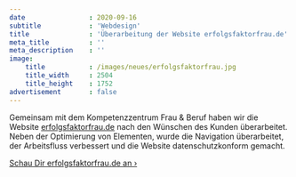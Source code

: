```yaml
---
date                : 2020-09-16
subtitle            : 'Webdesign'
title               : 'Überarbeitung der Website erfolgsfaktorfrau.de'
meta_title          : ''
meta_description    : ''
image:
    title           : /images/neues/erfolgsfaktorfrau.jpg
    title_width     : 2504
    title_height    : 1752
advertisement       : false
---
```

Gemeinsam mit dem Kompetenzzentrum Frau & Beruf haben wir die Website [erfolgsfaktorfrau.de](https://www.erfolgsfaktorfrau.de.de/) nach den Wünschen des Kunden überarbeitet. Neben der Optimierung von Elementen, wurde die Navigation überarbeitet, der Arbeitsfluss verbessert und die Website datenschutzkonform gemacht.

<a class="button success" href="https://erfolgsfaktorfrau.de/" target="_blank">Schau Dir erfolgsfaktorfrau.de an ›</a>